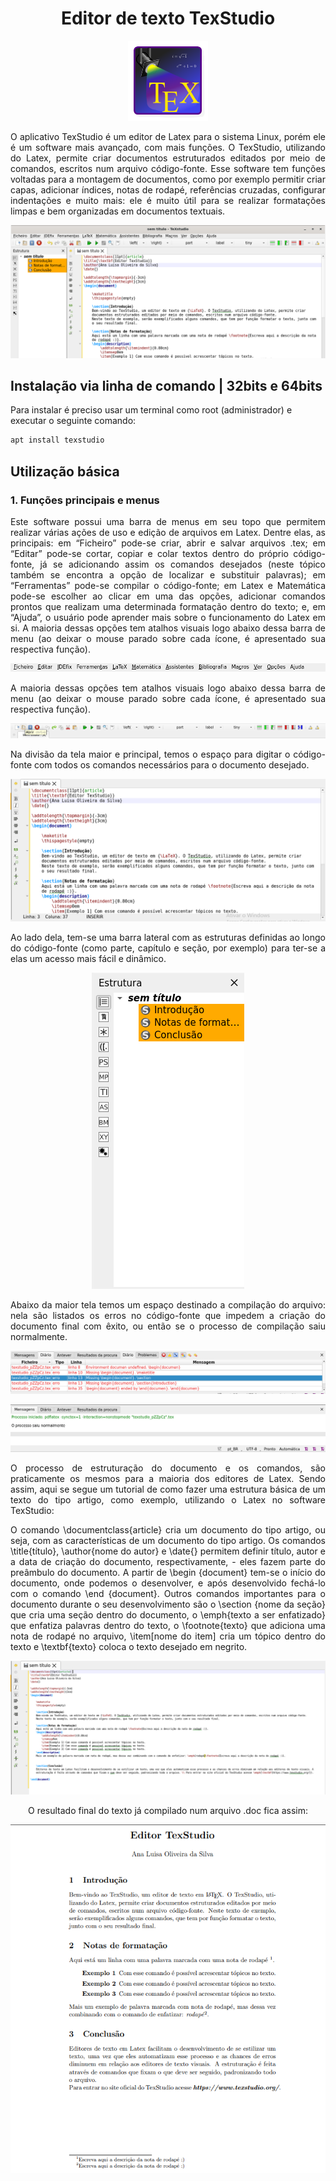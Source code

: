 <h1 align=center> Editor de texto TexStudio  </h1>
<div align=center>
 
![logotipo texstudio](img/tutorial-texstudio-0.png)

</div>

<p align=justify> 
O aplicativo TexStudio é um editor de Latex para o sistema Linux, porém ele é um software mais avançado, com mais funções. O TexStudio, utilizando do Latex, permite criar documentos estruturados editados por meio de comandos, escritos num arquivo código-fonte. Esse software tem funções voltadas para a montagem de documentos, como por exemplo permitir criar capas, adicionar índices, notas de rodapé, referências cruzadas, configurar indentações e muito mais: ele é muito útil para se realizar formatações limpas e bem organizadas em documentos textuais.
</p>
<div align=center>
 
 <img src="img/tutorial-texstudio-1.png" alt="tela do software" width=800px/>

</div>

## Instalação via linha de comando | 32bits e 64bits

Para instalar é preciso usar um terminal como root (administrador) e executar o seguinte comando:

```sh
apt install texstudio
```

## Utilização básica

<h3> 1. Funções principais e menus</h3>
<p align=justify>
Este software possui uma barra de menus em seu topo que permitem realizar várias ações de uso e edição de arquivos em Latex. Dentre elas, as principais: em “Ficheiro” pode-se criar, abrir e salvar arquivos .tex; em “Editar” pode-se cortar, copiar e colar textos dentro do próprio código-fonte, já se adicionando assim os comandos desejados (neste tópico também se encontra a opção de localizar e substituir palavras); em “Ferramentas” pode-se compilar o código-fonte; em Latex e Matemática pode-se escolher ao clicar em uma das opções, adicionar comandos prontos que realizam uma determinada formatação dentro do texto; e, em “Ajuda”, o usuário pode aprender mais sobre o funcionamento do Latex em si. 
A maioria dessas opções tem atalhos visuais logo abaixo dessa barra de menu (ao deixar o mouse parado sobre cada ícone, é apresentado sua respectiva função).
</p>
<div align=center>
 
 ![menu](img/tutorial-texstudio-2.png)

</div>

<p align=justify>
A maioria dessas opções tem atalhos visuais logo abaixo dessa barra de menu (ao deixar o mouse parado sobre cada ícone, é apresentado sua respectiva função).
</p>
<div align=center>
 
 ![barra-de-ferramentas](img/tutorial-texstudio-3.png)

</div>

<p align=justify>
 Na divisão da tela maior e principal, temos o espaço para digitar o código-fonte com todos os comandos necessários para o documento desejado. 
</p>
<div align=center>
 
 ![tela-codigo-fonte](img/tutorial-texstudio-4.png)


</div>

<p align=justify>
Ao lado dela, tem-se uma barra lateral com as estruturas definidas ao longo do código-fonte (como parte, capítulo e seção, por exemplo) para ter-se a elas um acesso mais fácil e dinâmico. 
</p>
<div align=center>
 
 ![barra-lateral](img/tutorial-texstudio-5.png)


</div>

<p align=justify>
Abaixo da maior tela temos um espaço destinado a compilação do arquivo: nela são listados os erros no código-fonte que impedem a criação do documento final com êxito, ou então se o processo de compilação saiu normalmente.

</p>
<div align=center>
 
 ![feedback-compilacao](img/tutorial-texstudio-6.png)

</div>

<div align=center>
 
 ![feedback-compilacao](img/tutorial-texstudio-7.png)

</div>

<p align=justify>
O processo de estruturação do documento e os comandos, são praticamente os mesmos para a maioria dos editores de Latex. Sendo assim,  aqui se segue um tutorial de como fazer uma estrutura básica de um texto do tipo artigo, como exemplo, utilizando o Latex no software TexStudio:
</p>


<p align=justify>
O comando \documentclass{article} cria um documento do tipo artigo, ou seja, com as características de um documento do tipo artigo. Os comandos \title{título}, \author{nome do autor} e \date{} permitem definir título, autor e a data de criação do documento, respectivamente, - eles fazem parte do preâmbulo do documento. A partir de \begin {document} tem-se o início do documento, onde podemos o desenvolver, e após desenvolvido fechá-lo com o comando \end {document}. Outros comandos importantes para o documento durante o seu desenvolvimento são o \section {nome da seção} que cria uma seção dentro do documento, o \emph{texto a ser enfatizado} que enfatiza palavras dentro do texto, o \footnote{texto} que adiciona uma nota de rodapé no arquivo, \item[nome do item] cria um tópico dentro do texto e \textbf{texto} coloca o texto desejado em negrito.
</p>
<div align=center>
 
 ![codigo-fonte](img/tutorial-texstudio-8.png)

</div>

<p align=center>
O resultado final do texto já compilado num arquivo .doc fica assim:
</p>
<div align=center>
 
 ![menu](img/tutorial-texstudio-9.png)

</div>
